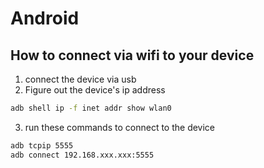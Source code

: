 # Android

## How to connect via wifi to your device

1) connect the device via usb
2) Figure out the device's ip address

```bash
adb shell ip -f inet addr show wlan0
```

3) run these commands to connect to the device

```bash
adb tcpip 5555
adb connect 192.168.xxx.xxx:5555
```
